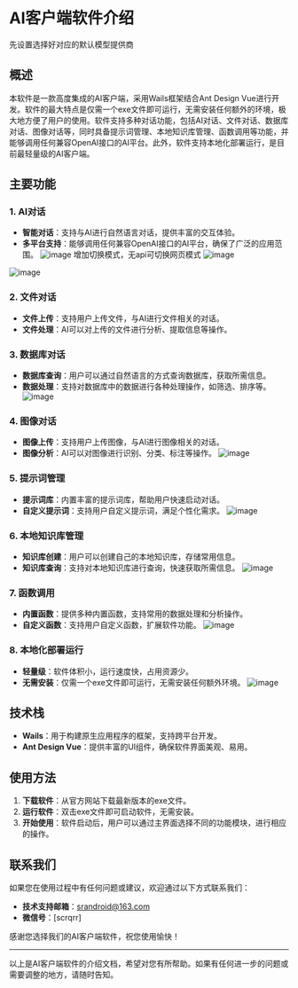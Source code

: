 # AI客户端软件介绍
先设置选择好对应的默认模型提供商
## 概述

本软件是一款高度集成的AI客户端，采用Wails框架结合Ant Design Vue进行开发。软件的最大特点是仅需一个exe文件即可运行，无需安装任何额外的环境，极大地方便了用户的使用。软件支持多种对话功能，包括AI对话、文件对话、数据库对话、图像对话等，同时具备提示词管理、本地知识库管理、函数调用等功能，并能够调用任何兼容OpenAI接口的AI平台。此外，软件支持本地化部署运行，是目前最轻量级的AI客户端。

## 主要功能

### 1. AI对话
- **智能对话**：支持与AI进行自然语言对话，提供丰富的交互体验。
- **多平台支持**：能够调用任何兼容OpenAI接口的AI平台，确保了广泛的应用范围。
  ![image](https://github.com/user-attachments/assets/ebd76822-91c4-4a6e-b3c5-3981865d8064)
  增加切换模式，无api可切换网页模式
![image](https://github.com/user-attachments/assets/69fb9502-4b3c-40ef-b533-683736e982f8)

![image](https://github.com/user-attachments/assets/d882b546-dc1d-4f88-aef7-119d5300ca9a)

### 2. 文件对话
- **文件上传**：支持用户上传文件，与AI进行文件相关的对话。
- **文件处理**：AI可以对上传的文件进行分析、提取信息等操作。

### 3. 数据库对话
- **数据库查询**：用户可以通过自然语言的方式查询数据库，获取所需信息。
- **数据处理**：支持对数据库中的数据进行各种处理操作，如筛选、排序等。
![image](https://github.com/user-attachments/assets/114f5d2d-ff65-4ebe-8260-5cf4f7f926bc)

### 4. 图像对话
- **图像上传**：支持用户上传图像，与AI进行图像相关的对话。
- **图像分析**：AI可以对图像进行识别、分类、标注等操作。
![image](https://github.com/user-attachments/assets/782876cf-18b2-4e86-95ca-573c6082a3b4)

### 5. 提示词管理
- **提示词库**：内置丰富的提示词库，帮助用户快速启动对话。
- **自定义提示词**：支持用户自定义提示词，满足个性化需求。
![image](https://github.com/user-attachments/assets/1034e75e-f198-46fc-9663-3aee33dbe504)

### 6. 本地知识库管理
- **知识库创建**：用户可以创建自己的本地知识库，存储常用信息。
- **知识库查询**：支持对本地知识库进行查询，快速获取所需信息。
![image](https://github.com/user-attachments/assets/6ea1d779-30bd-4433-820c-d89979af0dcb)

### 7. 函数调用
- **内置函数**：提供多种内置函数，支持常用的数据处理和分析操作。
- **自定义函数**：支持用户自定义函数，扩展软件功能。
![image](https://github.com/user-attachments/assets/2a35fe8c-eed5-456d-9824-0046d82d810b)

### 8. 本地化部署运行
- **轻量级**：软件体积小，运行速度快，占用资源少。
- **无需安装**：仅需一个exe文件即可运行，无需安装任何额外环境。
![image](https://github.com/user-attachments/assets/c841262a-19a1-4d45-87b4-d0562eff338f)

## 技术栈

- **Wails**：用于构建原生应用程序的框架，支持跨平台开发。
- **Ant Design Vue**：提供丰富的UI组件，确保软件界面美观、易用。

## 使用方法

1. **下载软件**：从官方网站下载最新版本的exe文件。
2. **运行软件**：双击exe文件即可启动软件，无需安装。
3. **开始使用**：软件启动后，用户可以通过主界面选择不同的功能模块，进行相应的操作。

## 联系我们

如果您在使用过程中有任何问题或建议，欢迎通过以下方式联系我们：

- **技术支持邮箱**：srandroid@163.com
- **微信号**：[scrqrr]

感谢您选择我们的AI客户端软件，祝您使用愉快！

---

以上是AI客户端软件的介绍文档，希望对您有所帮助。如果有任何进一步的问题或需要调整的地方，请随时告知。
